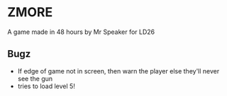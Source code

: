 # ZMORE

A game made in 48 hours by Mr Speaker for LD26




## Bugz

- If edge of game not in screen, then warn the player else they'll never see the gun
- tries to load level 5!
